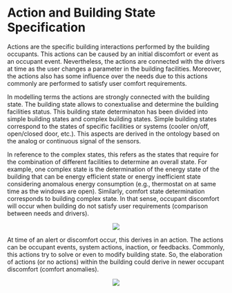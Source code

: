 # Action and Building State Specification

Actions are the specific building interactions performed by the building occupants. This actions can be caused by an initial discomfort or event as an occupant event. Nevertheless, the actions are connected with the drivers at time as the user changes a parameter in the building facilities. Moreover, the actions also has some influence over the needs due to this actions commonly are performed to satisfy user comfort requirements.

In modelling terms the actions are strongly connected with the building state. The building state allows to conextualise and determine the building facilities status. This building state determinaton has been divided into simple building states and complex building states. Simple building states correspond to the states of specific facilities or systems (cooler on/off, open/closed door, etc.). This aspects are derived in the ontology based on the analog or continuous signal of the sensors.

In reference to the complex states, this refers as the states that require for the combination of different facilities to determine an overall state. For example, one complex state is the determination of the energy state of the building that can be energy efficient state or energy inefficient state considering anomalous energy consumption (e.g., thermostat on at same time as the windows are open). Similarly, comfort state determination corresponds to building complex state. In that sense, occupant discomfort will occur when building do not satisfy user requirements (comparison between needs and drivers).


<div style="text-align:center">

<img src="http://www.plantuml.com/plantuml/png/ZP91JiCm44NtFeKla0rBL5LgcbAG45GA4alaEjFKQkg9nax1AjoTn6v8Kjh0oihyD-F9_pOxfKj1Oizb8OpXHyRvZ0ZVvrWWyKJGBYugQAjtgEql9HPobnDMEWlIeygtjjMGCg2kPKdWs1SpFzSQ2mHeNGdpypclMn2sX_eDPzQIMbSMkbLuFHGqO-4FKbUFtFF994sVfjCZgsyxAN6bYapfFBN2GWtSFxpSB6UhAv3QbmNy2vrZWtwCiWiDbBl5PgEa0YtTA5mFt23PKUPPogeKZGMU_GjBb95No00cf0v0LyUi3T11M8NwahChmXB8kbRZGMoZ-8oYeVdiB8e1q1a_XlLDPvUJQF2Ble_mVUlPC8T6FdDzXEWC7zYGm459Q4jHD3szrrjZzDjMcBHQ6rzWWGnTAMY3nCBXktg1-5Rqtv35ha-rkVGHmzWWJR-L3_yR"/>
</div>

At time of an alert or discomfort occur, this derives in an action. The actions can be occupant events, system actions, inaction, or feedbacks. Commonly, this actions try to solve or even to modify building state. So, the elaboration of actions (or no actions) within the building could derive in newer occupant discomfort (comfort anomalies).

 <div style="text-align:center">

 <img src="http://www.plantuml.com/plantuml/png/XL5BJiCm4Dtx5Bv0DbrMLQNqGuc4AA98B95nfucLn1ED9q5LuUvOITDWQChs_UrnkR6L8bLANIZdv4b86HFXnn8B9BbIb2-A6dhq3Yt_OHPAvobXRVSTzM3IZ7iEQGyqM3O4H_4btANMCH0W7ojO_ivvpK3n3scxC6Ocyrup35Ea3mKhHFU2MBD1w-HiTf-yJ3Rnqtn-4hxoJE-Elh4yYqOqAsYC1f-msps6J5m0yLXqObKREyO_GuNZxgtMTQKihnkm_8zcPPp6yd0rxVB-poWANnjI_TeGxJQ6MB1iA8YY-PL1qypm95NLMqNOO0uYcD2QaeFs-kwC7bpwGn8Mwm9Adt_nwqpP59ougMxpsgDCPMyaq60QS2ryfRwxxg3ttr0hXcq3z0q0"/>
 </div>
